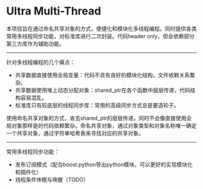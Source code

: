 # Ultra Multi-Thread

本项目旨在通过命名共享对象的方式，便捷化和模块化多线程编程。同时提供各类常用多线程同步功能，对标准库进行二次封装。代码header only，但会依赖部分第三方库作为辅助功能。

---

针对多线程编程的几个痛点：

* 共享数据直接使用全局变量：代码不具有良好的模块化结构，文件依赖关系繁杂。
* 共享数据使用堆上动态分配对象：shared_ptr在各个函数中层层传递，代码结构容易混乱。
* 标准库只有较底层的线程同步库：常用的高级同步方式总是要造轮子。

使用命名共享对象的方式，省去shared_ptr的层层传递，同时不会像直接使用全局对象那样是的代码依赖繁杂。命名共享对象，通过对象类型和对象名称唯一确定一个共享对象，通过字符串哈希表来寻找对应的共享对象。

---

常用多线程同步功能：

* 发布订阅模式（配合boost.python导出python模块，可以更好的实现模块化和插件化）
* 线程条件休眠与唤醒（TODO）